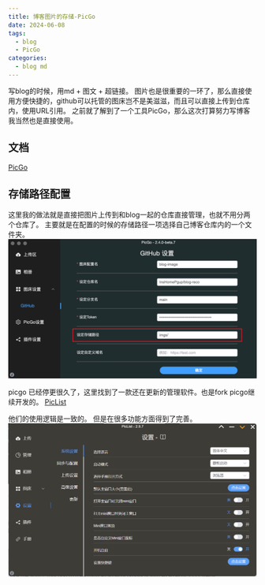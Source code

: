 ```yaml
---
title: 博客图片的存储-PicGo
date: 2024-06-08
tags:
  - blog
  - PicGo
categories:
  - blog md
---
```

写blog的时候，用md  + 图文 + 超链接。
图片也是很重要的一环了，那么直接使用方便快捷的，github可以托管的图床岂不是美滋滋，而且可以直接上传到仓库内，使用URL引用。
之前就了解到了一个工具PicGo，那么这次打算努力写博客我当然也是直接使用。

## 文档


[PicGo](https://picgo.github.io/PicGo-Doc/)

## 存储路径配置

这里我的做法就是直接把图片上传到和blog一起的仓库直接管理，也就不用分两个仓库了。
主要就是在配置的时候的存储路径一项选择自己博客仓库内的一个文件夹。
![](https://raw.githubusercontent.com/InsHomePgup/blog-reco/main/imgs/图床PicGo设置.png)

picgo 已经停更很久了，这里找到了一款还在更新的管理软件。也是fork picgo继续开发的。
[PicList](https://piclist.cn/app)

他们的使用逻辑是一致的。
但是在很多功能方面得到了完善。
![](https://raw.githubusercontent.com/InsHomePgup/pic_go_img/main/blog/20250116174927272.png)



